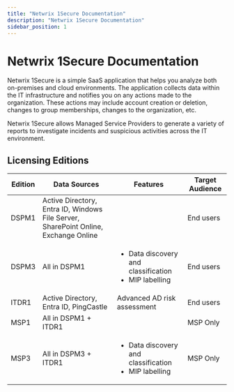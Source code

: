 ```yaml
---
title: "Netwrix 1Secure Documentation"
description: "Netwrix 1Secure Documentation"
sidebar_position: 1
---
```


# Netwrix 1Secure Documentation
Netwrix 1Secure is a simple SaaS application that helps you analyze both on-premises and cloud environments. The application collects data within the IT infrastructure and notifies you on any actions made to the organization. These actions may include account creation or deletion, changes to group memberships, changes to the organization, etc.

Netwrix 1Secure allows Managed Service Providers to generate a variety of reports to investigate incidents and suspicious activities across the IT environment.

## Licensing Editions

| Edition | Data Sources | Features | Target Audience |
|---------|--------------|-----------|-----------------|
| DSPM1   | Active Directory, Entra ID, Windows File Server, SharePoint Online, Exchange Online |         | End users       |
| DSPM3   | All in DSPM1           | <ul><li>Data discovery and classification</li><li>MIP labelling</li></ul> | End users       |
| ITDR1   | Active Directory, Entra ID, PingCastle | Advanced AD risk assessment          | End users       |
| MSP1    | All in DSPM1 + ITDR1            |          | MSP Only        |
| MSP3    | All in DSPM3 + ITDR1           | <ul><li>Data discovery and classification</li><li>MIP labelling</li></ul> | MSP Only        |

